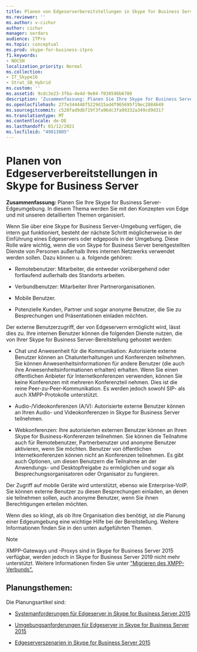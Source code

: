 ```yaml
---
title: Planen von Edgeserverbereitstellungen in Skype for Business Server
ms.reviewer: ''
ms.author: v-cichur
author: cichur
manager: serdars
audience: ITPro
ms.topic: conceptual
ms.prod: skype-for-business-itpro
f1.keywords:
- NOCSH
localization_priority: Normal
ms.collection:
- IT_Skype16
- Strat_SB_Hybrid
ms.custom: ''
ms.assetid: 9cdc3e23-3f6a-4e4d-9e04-f038596b6700
description: 'Zusammenfassung: Planen Sie Ihre Skype for Business Server-Edgeumgebung. In diesem Thema werden Sie mit den Konzepten von Edge und mit unseren detaillierten Themen organisiert.'
ms.openlocfilehash: 277e344448f5229d15addf965695f19ec2884649
ms.sourcegitcommit: c528fad9db719f3fa96dc3fa99332a349cd9d317
ms.translationtype: MT
ms.contentlocale: de-DE
ms.lasthandoff: 01/12/2021
ms.locfileid: "49813805"
---
```

# <a name="plan-for-edge-server-deployments-in-skype-for-business-server"></a>Planen von Edgeserverbereitstellungen in Skype for Business Server
 
**Zusammenfassung:** Planen Sie Ihre Skype for Business Server-Edgeumgebung. In diesem Thema werden Sie mit den Konzepten von Edge und mit unseren detaillierten Themen organisiert.
  
Wenn Sie über eine Skype for Business Server-Umgebung verfügen, die intern gut funktioniert, besteht der nächste Schritt möglicherweise in der Einführung eines Edgeservers oder edgepools in der Umgebung. Diese Rolle wäre wichtig, wenn die von Skype for Business Server bereitgestellten Dienste von Personen außerhalb Ihres internen Netzwerks verwendet werden sollen. Dazu können u. a. folgende gehören:
  
- Remotebenutzer: Mitarbeiter, die entweder vorübergehend oder fortlaufend außerhalb des Standorts arbeiten.
    
- Verbundbenutzer: Mitarbeiter Ihrer Partnerorganisationen.
    
- Mobile Benutzer.
    
- Potenzielle Kunden, Partner und sogar anonyme Benutzer, die Sie zu Besprechungen und Präsentationen einladen möchten.
    
Der externe Benutzerzugriff, der von Edgeservern ermöglicht wird, lässt dies zu. Ihre internen Benutzer können die folgenden Dienste nutzen, die von Ihrer Skype for Business Server-Bereitstellung gehostet werden:
  
- Chat und Anwesenheit für die Kommunikation: Autorisierte externe Benutzer können an Chatunterhaltungen und Konferenzen teilnehmen. Sie können Anwesenheitsinformationen für andere Benutzer (die auch ihre Anwesenheitsinformationen erhalten) erhalten. Wenn Sie einen öffentlichen Anbieter für Internetkonferenzen verwenden, können Sie keine Konferenzen mit mehreren Konferenzteil nehmen. Dies ist die reine Peer-zu-Peer-Kommunikation. Es werden jedoch sowohl SIP- als auch XMPP-Protokolle unterstützt.
    
- Audio-/Videokonferenzen (A/V): Autorisierte externe Benutzer können an Ihren Audio- und Videokonferenzen in Skype for Business Server teilnehmen.
    
- Webkonferenzen: Ihre autorisierten externen Benutzer können an Ihren Skype for Business-Konferenzen teilnehmen. Sie können die Teilnahme auch für Remotebenutzer, Partnerbenutzer und anonyme Benutzer aktivieren, wenn Sie möchten. Benutzer von öffentlichen Internetkonferenzen können nicht an Konferenzen teilnehmen. Es gibt auch Optionen, um diesen Benutzern die Teilnahme an der Anwendungs- und Desktopfreigabe zu ermöglichen und sogar als Besprechungsorganisatoren oder Organisator zu fungieren.
    
Der Zugriff auf mobile Geräte wird unterstützt, ebenso wie Enterprise-VoIP. Sie können externe Benutzer zu diesen Besprechungen einladen, an denen sie teilnehmen sollen, auch anonyme Benutzer, wenn Sie ihnen Berechtigungen erteilen möchten.
  
Wenn dies so klingt, als ob Ihre Organisation dies benötigt, ist die Planung einer Edgeumgebung eine wichtige Hilfe bei der Bereitstellung. Weitere Informationen finden Sie in den unten aufgeführten Themen.

> [!NOTE]
> XMPP-Gateways und -Proxys sind in Skype for Business Server 2015 verfügbar, werden jedoch in Skype for Business Server 2019 nicht mehr unterstützt. Weitere Informationen finden Sie unter ["Migrieren des XMPP-Verbunds".](../../../SfBServer2019/migration/migrating-xmpp-federation.md) 
  
## <a name="planning-topics"></a>Planungsthemen:

Die Planungsartikel sind:
  
- [Systemanforderungen für Edgeserver in Skype for Business Server 2015](system-requirements.md)
    
- [Umgebungsanforderungen für Edgeserver in Skype for Business Server 2015](edge-environmental-requirements.md)
    
- [Edgeserverszenarien in Skype for Business Server 2015](scenarios.md)
    

